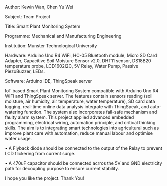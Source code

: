 Author: Kewin Wan, Chen Yu Wei

Subject: Team Project

Title: Smart Plant Monitoring System

Programme: Mechanical and Manufacturing Engineering

Institution: Munster Technological University

Hardware: Arduino Uno R4 WiFi, HC-05 Bluetooth module, Micro SD Card Adapter, Capacitive Soil Moisture Sensor v2.0, DHT11 sensor, DS18B20 temperature probe, LCD1602I2C, 5V Relay, Water Pump, Passive PiezoBuzzer, LEDs.
          
Software: Arduino IDE, ThingSpeak server

IoT based Smart Plant Monitoring System compatible with Arduino Uno R4 WiFi and ThingSpeak server. The features contain sensors reading (soil moisture, air humidity, air temperature, water temperature), SD card data logging, real-time online data analysis integrate with ThingSpeak, and auto-watering function. The system also incorporates fail-safe mechanism and faulty alarm system. This project applied advanced embedded 
programming, electrical wiring, automation principle, and critical thinking skills. The aim is to integrating smart technologies into agricultural such as improve plant care with automation, reduce manual labour and optimise water usage.

• A Flyback diode should be connected to the output of the Relay to prevent LCD flickering from current surge.

• A 470uF capacitor should be connected acrros the 5V and GND electricity path for decoupling purpose to ensure current stability.

I hope you like the project. Thank You!
